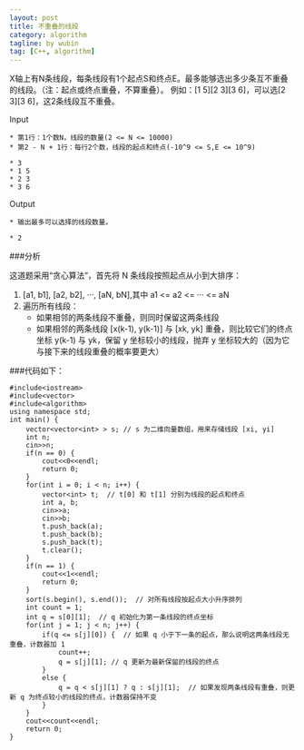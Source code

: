 ```yaml
---
layout: post
title: 不重叠的线段
category: algorithm
tagline: by wubin
tag: [C++, algorithm]
---
```


X轴上有N条线段，每条线段有1个起点S和终点E。最多能够选出多少条互不重叠的线段。（注：起点或终点重叠，不算重叠）。
例如：[1 5][2 3][3 6]，可以选[2 3][3 6]，这2条线段互不重叠。

<!--more-->

Input

    * 第1行：1个数N，线段的数量(2 <= N <= 10000)
    * 第2 - N + 1行：每行2个数，线段的起点和终点(-10^9 <= S,E <= 10^9)

    * 3
    * 1 5
    * 2 3
    * 3 6

Output

    * 输出最多可以选择的线段数量。

    * 2

###分析

这道题采用“贪心算法”，首先将 N 条线段按照起点从小到大排序：

1. [a1, b1], [a2, b2], ···, [aN, bN],其中 a1 <= a2 <= ··· <= aN    
2. 遍历所有线段：   
    * 如果相邻的两条线段不重叠，则同时保留这两条线段
    * 如果相邻的两条线段 [x(k-1), y(k-1)] 与 [xk, yk] 重叠，则比较它们的终点坐标 y(k-1) 与 yk，保留 y 坐标较小的线段，抛弃 y 坐标较大的（因为它与接下来的线段重叠的概率要更大）

###代码如下：

    #include<iostream>
    #include<vector>
    #include<algorithm>
    using namespace std;
    int main() {
        vector<vector<int> > s; // s 为二维向量数组，用来存储线段 [xi, yi]
        int n;
        cin>>n;
        if(n == 0) {
            cout<<0<<endl;
            return 0;
        }
        for(int i = 0; i < n; i++) {
            vector<int> t;  // t[0] 和 t[1] 分别为线段的起点和终点
            int a, b;
            cin>>a;
            cin>>b;
            t.push_back(a);
            t.push_back(b);
            s.push_back(t);
            t.clear();
        }
        if(n == 1) {
            cout<<1<<endl;
            return 0;
        }
        sort(s.begin(), s.end());  // 对所有线段按起点大小升序排列
        int count = 1;
        int q = s[0][1];  // q 初始化为第一条线段的终点坐标
        for(int j = 1; j < n; j++) {
            if(q <= s[j][0]) {  // 如果 q 小于下一条的起点，那么说明这两条线段无重叠，计数器加 1
                count++;
                q = s[j][1]; // q 更新为最新保留的线段的终点
            }
            else {
                q = q < s[j][1] ? q : s[j][1];  // 如果发现两条线段有重叠，则更新 q 为终点较小的线段的终点，计数器保持不变
            }
        }
        cout<<count<<endl;
        return 0;
    }